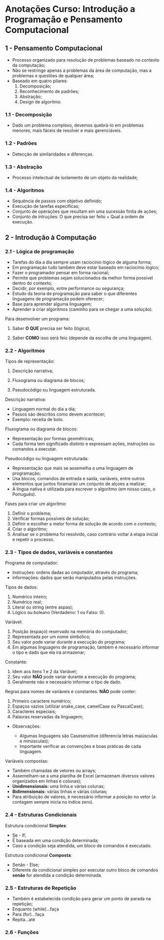 # Anotações Curso: Introdução a Programação e Pensamento Computacional

## 1 - Pensamento Computacional
- Processo organizado para resolução de problemas baseado no contexto da computação;
- Não se restringe apenas a problemas da área de computação, mas a problemas e questões de qualquer área;
- Baseado em quatro pilares:
    1. Decomposição;
    2. Reconhecimento de padrões;
    3. Abstração;
    4. Design de algoritmo.

### 1.1 - Decomposição
- Dado um problema complexo, devemos quebrá-lo em problemas menores, mais fáceis de resolver e mais gerenciáveis.

### 1.2 - Padrões
- Detecção de similaridades e diferenças.

### 1.3 - Abstração
- Processo intelectual de isolamento de um objeto da realidade;

### 1.4 - Algoritmos
- Sequência de passos com objetivo definido;
- Execução de tarefas específicas;
- Conjunto de operações que resultam em uma sucessão finita de ações;
- Conjunto de intruções: O que precisa ser feito + Qual a ordem de execução.

## 2 - Introdução à Computação

### 2.1 - Lógica de programação
- Tarefas do dia a dia sempre usam raciocínio lógico de alguma forma;
- Em programação tudo também deve estar baseado em raciocínio lógico;
- Fazer o programador pensar em forma racional;
- Permite que problemas sejam solucionados da melhor forma possível dentro do contexto;
- Decidir, por exemplo, entre performance ou segurança;
- Estudo da teoria de programação para saber o que diferentes linguagens de programação podem oferecer;
- Base para aprender alguma linguagem;
- Aprender a criar algoritmos (caminho para se chegar a uma solução).

Para desenvolver um programa:

1. Saber **O QUE** precisa ser feito (lógica);

2. Saber **COMO** isso será feio (depende da escolha de uma linguagem).

### 2.2 - Algoritmos

Tipos de representação:

1. Descrição narrativa;

2. Fluxograma ou diagrama de blocos;

3. Pseudocódigo ou linguagem estruturada. 

Descrição narrativa:

- Linguagem normal do dia a dia;
- Passos são descritos como devem acontecer;
- Exemplo: receita de bolo.

Fluxograma ou diagrama de blocos:

- Representação por formas geométricas;
- Cada forma tem significado distinto e expressam ações, instruções ou comandos a executar.

Pseudocódigo ou linguagem estruturada:

- Representação que mais se assemelha a uma linguagem de programação;
- Usa blocos, comandos de entrada e saída, variáveis, entre outros elementos que juntos foramarão um conjunto de alçoes a realizar;
- A língua nativa é utilizada para escrever o algoritmo (em nosso caso, o Português).

Fases para criar um algoritmo:

1. Definir o problema;
2. Verificar formas possíveis de solução;
3. Definir e escolher a melor forma de solução de acordo com o contexto;
4. Criar o algoritmo;
5. Analisar se o problema foi resolvido, caso contrário voltar à etapa inicial e repetir o processo.

### 2.3 - Tipos de dados, variáveis e constantes

Programa de computador:

- Instruções: ordens dadas ao cmputador, através do programa;
- Informações: dados que serão manipulados pelas instruções.

Tipos de dados:

1. Numérico inteiro;
2. Numérico real;
3. Literal ou string (entre aspas);
4. Lógico ou boleano (Verdadeiro: 1 ou Falso: 0).

Variável:

1. Posição (espaço) reservado na memória do computador;
2. Representada por um nome simbólico;
3. Seu valor pode variar durante a execução do programa;
4. Em algumas linguagens de programação, também é necessário informar o tipo e dado que ela irá armazenar;

Constante:

1. Idem aos itens 1 e 2 da Variável;
2. Seu valor **NÃO** pode variar durante a execução do programa;
3. Geralmente não e necessário informar o tipo de dado.

Regras para nomes de variáveis e constantes. **NÃO** pode conter:

1. Primeiro caractere numérico;
2. Espaços vazios (utilizar snake_case, camelCase ou PascalCase);
3. Caracteres especiais;
4. Palavras reservadas da linguagem;
- Observações:

    - Algumas linguagens são Casesensitive (diferencia letras maiúsculas e minúsculas);
    - Importante verificar as convenções e boas práticas de cada linguagem.

Variáveis compostas:

- Também chamadas de vetores ou arrays;
- Assemelham-se a uma planilha de Excel (armazenam diversos valores organizados em linhas e colunas);
- **Unidimensionais:** uma linha e várias colunas;
- **Bidimensionais:** várias linhas e várias colunas;
- Para atribuição de valores, é necessário informar a posição no vetor (a contagem sempre inicia no índice zero).

### 2.4 - Estruturas Condicionais

Estrutura condicional **Simples**:

- Se - If;
- É baseada em uma condição determinada;
- Caso a condição seja atendida, um bloco de comandos é executado.

Estrutura condicional **Composta**:

- Senão - Else;
- Diferente da condicional simples por executar outro bloco de comandos **senão** for atendida a condição determinada.

### 2.5 - Estruturas de Repetição
- Também é estabelecida condição para gerar um ponto de parada na repetição;
- Enquanto (while)...faça
- Para (for)...faça
- Repita...até

### 2.6 - Funções
